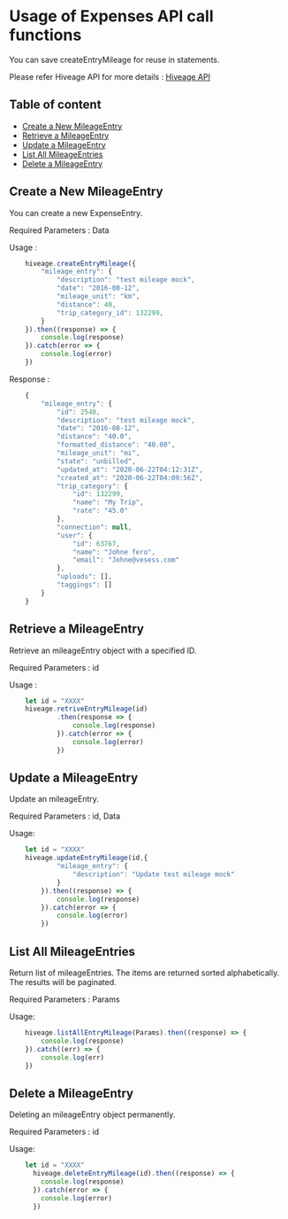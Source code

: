 # Usage of Expenses API call functions

You can save createEntryMileage for reuse in statements.

Please refer Hiveage API for more details : [Hiveage API](https://www.hiveage.com/api)

## Table of content
- [Create a New MileageEntry](#create-a-new-mileageentry)
- [Retrieve a MileageEntry](#retrieve-a-mileageentry) 
- [Update a MileageEntry](#update-a-mileageentry) 
- [List All MileageEntries](#list-all-mileageentries) 
- [Delete a MileageEntry](#delete-a-mileageentry)

## Create a New MileageEntry

You can create a new ExpenseEntry.

Required Parameters : Data

Usage : 

```js
    hiveage.createEntryMileage({
        "mileage_entry": {
            "description": "test mileage mock",
            "date": "2016-08-12",
            "mileage_unit": "km",
            "distance": 40,
            "trip_category_id": 132299,
        }
    }).then((response) => {
        console.log(response)
    }).catch(error => {
        console.log(error)
    })
```
Response :
```js
    {
        "mileage_entry": {
            "id": 2540,
            "description": "test mileage mock",
            "date": "2016-08-12",
            "distance": "40.0",
            "formatted_distance": "40.00",
            "mileage_unit": "mi",
            "state": "unbilled",
            "updated_at": "2020-06-22T04:12:31Z",
            "created_at": "2020-06-22T04:09:56Z",
            "trip_category": {
                "id": 132299,
                "name": "My Trip",
                "rate": "45.0"
            },
            "connection": null,
            "user": {
                "id": 63767,
                "name": "Johne fero",
                "email": "Johne@vesess.com"
            },
            "uploads": [],
            "taggings": []
        } 
    }
```

## Retrieve a MileageEntry

Retrieve an mileageEntry object with a specified ID.

Required Parameters : id

Usage : 
```js
    let id = "XXXX"
    hiveage.retriveEntryMileage(id)
            .then(response => {
                console.log(response)
            }).catch(error => {
                console.log(error)
            })
```

## Update a MileageEntry

Update an mileageEntry.

Required Parameters : id, Data

Usage:
```js
    let id = "XXXX"
    hiveage.updateEntryMileage(id,{
            "mileage_entry": {
                "description": "Update test mileage mock"
            }
        }).then((response) => {
            console.log(response)
        }).catch(error => {
            console.log(error)
        })
```


## List All MileageEntries

Return list of mileageEntries. The items are returned sorted alphabetically.
The results will be paginated.

Required Parameters : Params

Usage:
```js
    hiveage.listAllEntryMileage(Params).then((response) => {
        console.log(response)
    }).catch((err) => {
        console.log(err)
    })
```

## Delete a MileageEntry

Deleting an mileageEntry object permanently.

Required Parameters : id

Usage:
```js
    let id = "XXXX"
      hiveage.deleteEntryMileage(id).then((response) => {
        console.log(response)
      }).catch(error => {
        console.log(error)
      })
```